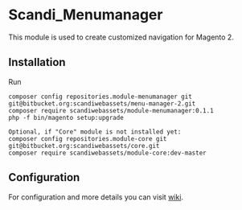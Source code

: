 # Scandi_Menumanager

This module is used to create customized navigation for Magento 2.

## Installation

Run
```
composer config repositories.module-menumanager git git@bitbucket.org:scandiwebassets/menu-manager-2.git
composer require scandiwebassets/module-menumanager:0.1.1
php -f bin/magento setup:upgrade

Optional, if "Core" module is not installed yet:
composer config repositories.module-core git git@bitbucket.org:scandiwebassets/core.git
composer require scandiwebassets/module-core:dev-master
```

## Configuration

For configuration and more details you can visit [wiki](https://scandiweb.atlassian.net/wiki/display/MAG2/Scandi+Menu+Manager+2.0).
